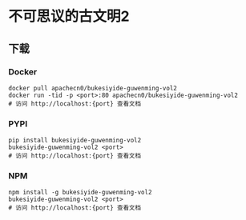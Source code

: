 # 不可思议的古文明2

## 下载

### Docker

```
docker pull apachecn0/bukesiyide-guwenming-vol2
docker run -tid -p <port>:80 apachecn0/bukesiyide-guwenming-vol2
# 访问 http://localhost:{port} 查看文档
```

### PYPI

```
pip install bukesiyide-guwenming-vol2
bukesiyide-guwenming-vol2 <port>
# 访问 http://localhost:{port} 查看文档
```

### NPM

```
npm install -g bukesiyide-guwenming-vol2
bukesiyide-guwenming-vol2 <port>
# 访问 http://localhost:{port} 查看文档
```